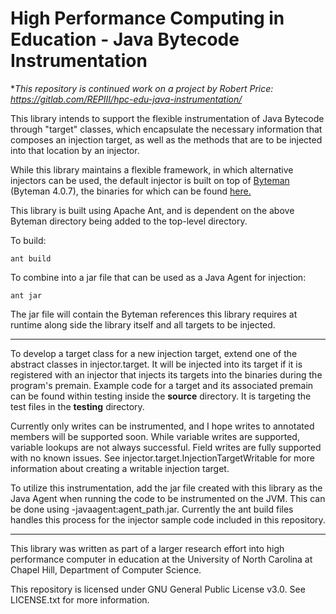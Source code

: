 # High Performance Computing in Education - Java Bytecode Instrumentation

**This repository is continued work on a project by Robert Price: https://gitlab.com/REPIII/hpc-edu-java-instrumentation/*

This library intends to support the flexible instrumentation of Java
Bytecode through "target" classes, which encapsulate the necessary
information that composes an injection target, as well as the
methods that are to be injected into that location by an injector.

While this library maintains a flexible framework, in which
alternative injectors can be used, the default injector is
built on top of [Byteman](https://byteman.jboss.org/) (Byteman
4.0.7), the binaries for which can be found
[here.](https://downloads.jboss.org/byteman/4.0.7/byteman-download-4.0.7-bin.zip)

This library is built using Apache Ant, and is dependent on the
above Byteman directory being added to the top-level directory.

To build:

    ant build

To combine into a jar file that can be used as a Java Agent for
injection:

    ant jar

The jar file will contain the Byteman references this library
requires at runtime along side the library itself and all targets
to be injected.

-----

To develop a target class for a new injection target, extend one of
the abstract classes in injector.target. It will be injected
into its target if it is registered with an injector that injects
its targets into the binaries during the program's premain.
Example code for a target and its associated premain can be found
within testing inside the **source** directory. It is targeting the
test files in the **testing** directory.

Currently only writes can be instrumented, and I hope
writes to annotated members will be supported soon. While
variable writes are supported, variable lookups are not always
successful. Field writes are fully supported with no known issues.
See injector.target.InjectionTargetWritable for more information
about creating a writable injection target.

To utilize this instrumentation, add the jar file created with this
library as the Java Agent when running the code to be instrumented
on the JVM. This can be done using -javaagent:agent\_path.jar.
Currently the ant build files handles this process for the injector
sample code included in this repository.

-----

This library was written as part of a larger research effort into
high performance computer in education at the University of North
Carolina at Chapel Hill, Department of Computer Science.

This repository is licensed under GNU General Public License v3.0.
See LICENSE.txt for more information.
